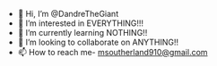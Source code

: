 - 👋 Hi, I’m @DandreTheGiant
- 👀 I’m interested in EVERYTHING!!!
- 🌱 I’m currently learning NOTHING!!
- 💞️ I’m looking to collaborate on ANYTHING!!
- 📫 How to reach me- msoutherland910@gmail.com

<!---
DandreTheGiant/DandreTheGiant is a ✨ special ✨ repository because its `README.md` (this file) appears on your GitHub profile.
You can click the Preview link to take a look at your changes.
--->
